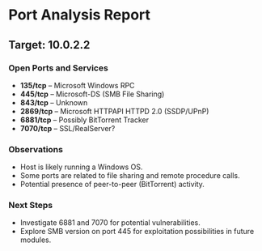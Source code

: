 
# Port Analysis Report

## Target: 10.0.2.2

### Open Ports and Services
- **135/tcp** – Microsoft Windows RPC
- **445/tcp** – Microsoft-DS (SMB File Sharing)
- **843/tcp** – Unknown
- **2869/tcp** – Microsoft HTTPAPI HTTPD 2.0 (SSDP/UPnP)
- **6881/tcp** – Possibly BitTorrent Tracker
- **7070/tcp** – SSL/RealServer?

### Observations
- Host is likely running a Windows OS.
- Some ports are related to file sharing and remote procedure calls.
- Potential presence of peer-to-peer (BitTorrent) activity.

### Next Steps
- Investigate 6881 and 7070 for potential vulnerabilities.
- Explore SMB version on port 445 for exploitation possibilities in future modules.
